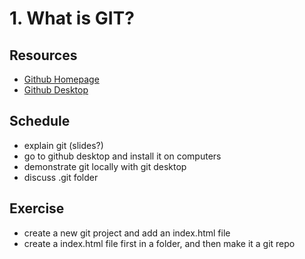 # 1. What is GIT?

## Resources
- [Github Homepage](https://github.com/)
- [Github Desktop](https://desktop.github.com/)

## Schedule
- explain git (slides?)
- go to github desktop and install it on computers
- demonstrate git locally with git desktop
- discuss .git folder

## Exercise
- create a new git project and add an index.html file
- create a index.html file first in a folder, and then make it a git repo
